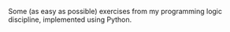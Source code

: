 Some (as easy as possible) exercises from my programming logic discipline, implemented using Python.
